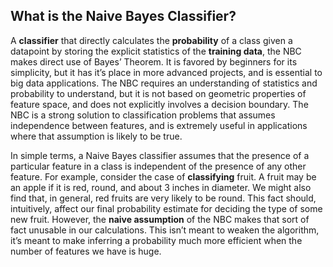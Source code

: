 ## What is the Naive Bayes Classifier?

A **classifier** that directly calculates the **probability** of a class given a datapoint by storing the explicit statistics of the **training data**, the NBC makes direct use of Bayes’ Theorem. It is favored by beginners for its simplicity, but it has it’s place in more advanced projects, and is essential to big data applications. The NBC requires an understanding of statistics and probability to understand, but it is not based on geometric properties of feature space, and does not explicitly involves a decision boundary. The NBC is a strong solution to classification problems that assumes independence between features, and is extremely useful in applications where that assumption is likely to be true.

In simple terms, a Naive Bayes classifier assumes that the presence of a particular feature in a class is independent of the presence of any other feature. For example, consider the case of **classifying** fruit. A fruit may be an apple if it is red, round, and about 3 inches in diameter. We might also find that, in general, red fruits are very likely to be round. This fact should, intuitively, affect our final probability estimate for deciding the type of some new fruit. However, the **naive assumption** of the NBC makes that sort of fact unusable in our calculations. This isn’t meant to weaken the algorithm, it’s meant to make inferring a probability much more efficient when the number of features we have is huge.

